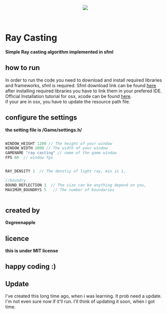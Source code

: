 <p align="center">
  <img src="https://github.com/xgreenapple/sfml-raycasting/blob/main/preview.gif"/>
</p> <br>



# Ray Casting
**Simple Ray casting algorithm implemented in sfml**

## how to run
In order to run the code you need to download and install required libraries and frameworks, sfml is required.
Sfml download link can be found [here](https://www.sfml-dev.org/download.php) <br> 
after installing required libraries you have to link them in your prefered IDE.
Official Installation tutorial for osx, xcode can be found [here](https://www.sfml-dev.org/tutorials/2.5/start-osx.php). <br>
if your are in osx, you have to update the resource path file.

## configure the settings
**the setting file is /Game/settings.h/**

```cpp

WINDOW_HEIGHT 1200 // The height of your window
WINDOW_WIDTH 2000 // The width of your window
GAMENAME "ray casting" // name of the game window
FPS 60  // window fps


RAY_DENSITY 1  // The denstiy of light ray, min is 1,

//boundry
BOUND_REFLECTION 3  // The size can be anything depend on you, 
MAXIMUM_BOUNDRYS 5   // The number of boundaries
  
```

## created by
**0xgreenapple** <br>

## licence 
**this is under MIT license**
## **happy coding :)**

## Update
I've created this long time ago, when i was learning. It prob need a update. I'm not even sure now if it'll run. I'll think of updating it soon, when i got time.
